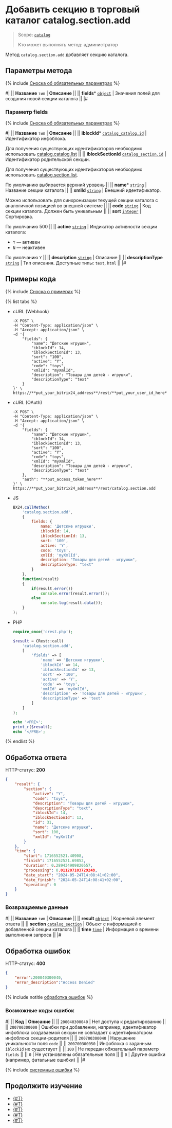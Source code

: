 # Добавить секцию в торговый каталог catalog.section.add

> Scope: [`catalog`](../../scopes/permissions.md)
>
> Кто может выполнять метод: администратор

Метод `catalog.section.add` добавляет секцию каталога. 

## Параметры метода

{% include [Сноска об обязательных параметрах](../../../_includes/required.md) %}

#|
|| **Название**
`тип` | **Описание** ||
|| **fields***
[`object`](../../data-types.md) | Значения полей для создания новой секции каталога ||
|#

### Параметр fields

{% include [Сноска об обязательных параметрах](../../../_includes/required.md) %}

#|
|| **Название**
`тип` | **Описание** ||
|| **iblockId***
[`catalog_catalog.id`](../data-types.md#catalog_catalog) | Идентификатор инфоблока.

Для получения существующих идентификаторов необходимо использовать [catalog.catalog.list](../catalog/catalog-catalog-list.md) ||
|| **iblockSectionId**
[`catalog_section.id`](../data-types.md#catalog_section) | Идентификатор родительской секции.

Для получения существующих идентификаторов необходимо использовать [catalog.section.list](./catalog-section-list.md). 

По умолчанию выбирается верхний уровень ||
|| **name***
[`string`](../data-types.md) | Название секции каталога ||
|| **xmlId**
[`string`](../data-types.md) | Внешний идентификатор.

Можно использовать для синхронизации текущей секции каталога с аналогичной позицией во внешней системе ||
|| **code**
[`string`](../data-types.md) | Код секции каталога. Должен быть уникальным ||
|| **sort**
[`integer`](../data-types.md) | Сортировка.

По умолчанию 500 ||
|| **active**
[`string`](../data-types.md) | Индикатор активности секции каталога:
- `Y` — активен
- `N` — неактивен

По умолчанию `Y` ||
|| **description**
[`string`](../data-types.md) | Описание ||
|| **descriptionType**
[`string`](../data-types.md) | Тип описания. Доступные типы: `text`, `html` ||
|#

## Примеры кода

{% include [Сноска о примерах](../../../_includes/examples.md) %}

{% list tabs %}

- cURL (Webhook)

    ```curl
    -X POST \
    -H "Content-Type: application/json" \
    -H "Accept: application/json" \
    -d '{
        "fields": {
            "name": "Детские игрушки",
            "iblockId": 14,
            "iblockSectionId": 13,
            "sort": "100",
            "active": "Y",
            "code": "toys",
            "xmlId": "myXmlId",
            "description": "Товары для детей - игрушки",
            "descriptionType": "text"
        }
    }' \
    https://**put_your_bitrix24_address**/rest/**put_your_user_id_here**/**put_your_webbhook_here**/catalog.section.add
    ```

- cURL (OAuth)

    ```curl
    -X POST \
    -H "Content-Type: application/json" \
    -H "Accept: application/json" \
    -d '{
        "fields": {
            "name": "Детские игрушки",
            "iblockId": 14,
            "iblockSectionId": 13,
            "sort": "100",
            "active": "Y",
            "code": "toys",
            "xmlId": "myXmlId",
            "description": "Товары для детей - игрушки",
            "descriptionType": "text"
        },
        "auth": "**put_access_token_here**"
    }' \
    https://**put_your_bitrix24_address**/rest/catalog.section.add
    ```

- JS

    ```js
    BX24.callMethod(
        'catalog.section.add', 
        {
            fields: {
                name: 'Детские игрушки',
                iblockId: 14,
                iblockSectionId: 13,
                sort: '100',
                active: 'Y',
                code: 'toys',
                xmlId: 'myXmlId',
                description: "Товары для детей - игрушки",
                descriptionType: "text"
            }
        },
        function(result)
        {
            if(result.error())
                console.error(result.error());
            else
                console.log(result.data());
        }
    );
    ```

- PHP

    ```php
    require_once('crest.php');

    $result = CRest::call(
        'catalog.section.add',
        [
            'fields' => [
                'name' => 'Детские игрушки',
                'iblockId' => 14,
                'iblockSectionId' => 13,
                'sort' => '100',
                'active' => 'Y',
                'code' => 'toys',
                'xmlId' => 'myXmlId',
                'description' => 'Товары для детей - игрушки',
                'descriptionType' => 'text'
            ]
        ]
    );

    echo '<PRE>';
    print_r($result);
    echo '</PRE>';
    ```

{% endlist %}

## Обработка ответа

HTTP-статус: **200**

```json
{
    "result": {
        "section": {
            "active": "Y",
            "code": "toys",
            "description": "Товары для детей - игрушки",
            "descriptionType": "text",
            "iblockId": 14,
            "iblockSectionId": 13,
            "id": 31,
            "name": "Детские игрушки",
            "sort": 100,
            "xmlId": "myXmlId"
        }
    },
    "time": {
        "start": 1716552521.40908,
        "finish": 1716552521.69852,
        "duration": 0.289434909820557,
        "processing": 0.011207103729248,
        "date_start": "2024-05-24T14:08:41+02:00",
        "date_finish": "2024-05-24T14:08:41+02:00",
        "operating": 0
    }
}
```

### Возвращаемые данные

#|
|| **Название**
`тип` | **Описание** ||
|| **result**
[`object`](../../data-types.md) | Корневой элемент ответа ||
|| **section**
[`catalog_section`](../data-types.md#catalog_section) | Объект с информацией о добавленной секции каталога ||
|| **time**
[`time`](../../data-types.md) | Информация о времени выполнения запроса ||
|#

## Обработка ошибок

HTTP-статус: **400**

```json
{
    "error":200040300040,
    "error_description":"Access Denied"
}
```

{% include notitle [обработка ошибок](../../../_includes/error-info.md) %}

### Возможные коды ошибок

#|
|| **Код** | **Описание** ||
|| `200040300040` | Нет доступа к редактированию ||
|| `200700300000` | Ошибки при добавлении, например, идентификатор инфоблока создаваемой секции не совпадает с идентификатором инфоблока секции-родителя ||
|| `200700300040` | Нарушение уникальности поля `code` ||
|| `200700300050` | Инфоблока с заданным `iblockId` не существует ||
|| `100` | Не передан обязательный параметр  `fields` ||
|| `0` | Не установлены обязательные поля ||
|| `0` | Другие ошибки (например, фатальные ошибки) ||
|#

{% include [системные ошибки](../../../_includes/system-errors.md) %}

## Продолжите изучение

- [{#T}](./catalog-section-update.md)
- [{#T}](./catalog-section-get.md)
- [{#T}](./catalog-section-list.md)
- [{#T}](./catalog-section-delete.md)
- [{#T}](./catalog-section-get-fields.md)